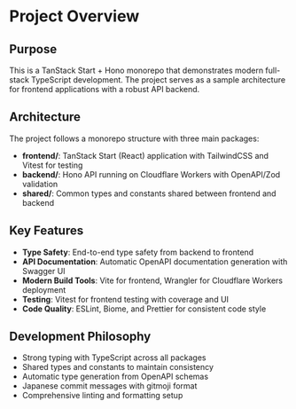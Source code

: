 # Project Overview

## Purpose

This is a TanStack Start + Hono monorepo that demonstrates modern full-stack TypeScript development. The project serves as a sample architecture for frontend applications with a robust API backend.

## Architecture

The project follows a monorepo structure with three main packages:

- **frontend/**: TanStack Start (React) application with TailwindCSS and Vitest for testing
- **backend/**: Hono API running on Cloudflare Workers with OpenAPI/Zod validation
- **shared/**: Common types and constants shared between frontend and backend

## Key Features

- **Type Safety**: End-to-end type safety from backend to frontend
- **API Documentation**: Automatic OpenAPI documentation generation with Swagger UI
- **Modern Build Tools**: Vite for frontend, Wrangler for Cloudflare Workers deployment
- **Testing**: Vitest for frontend testing with coverage and UI
- **Code Quality**: ESLint, Biome, and Prettier for consistent code style

## Development Philosophy

- Strong typing with TypeScript across all packages
- Shared types and constants to maintain consistency
- Automatic type generation from OpenAPI schemas
- Japanese commit messages with gitmoji format
- Comprehensive linting and formatting setup
